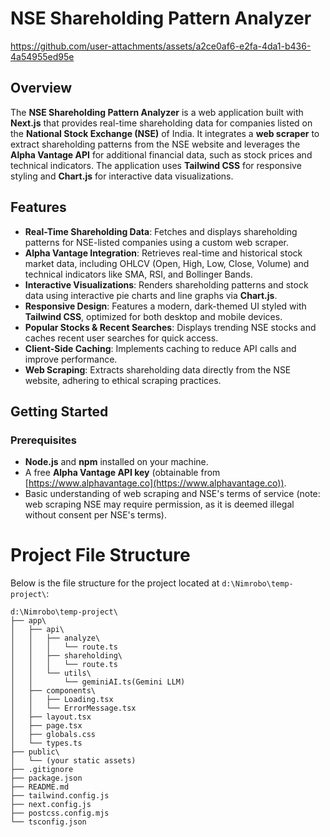 # NSE Shareholding Pattern Analyzer



https://github.com/user-attachments/assets/a2ce0af6-e2fa-4da1-b436-4a54955ed95e



## Overview

The **NSE Shareholding Pattern Analyzer** is a web application built with **Next.js** that provides real-time shareholding data for companies listed on the **National Stock Exchange (NSE)** of India. It integrates a **web scraper** to extract shareholding patterns from the NSE website and leverages the **Alpha Vantage API** for additional financial data, such as stock prices and technical indicators. The application uses **Tailwind CSS** for responsive styling and **Chart.js** for interactive data visualizations.

## Features

- **Real-Time Shareholding Data**: Fetches and displays shareholding patterns for NSE-listed companies using a custom web scraper.
- **Alpha Vantage Integration**: Retrieves real-time and historical stock market data, including OHLCV (Open, High, Low, Close, Volume) and technical indicators like SMA, RSI, and Bollinger Bands.
- **Interactive Visualizations**: Renders shareholding patterns and stock data using interactive pie charts and line graphs via **Chart.js**.
- **Responsive Design**: Features a modern, dark-themed UI styled with **Tailwind CSS**, optimized for both desktop and mobile devices.
- **Popular Stocks & Recent Searches**: Displays trending NSE stocks and caches recent user searches for quick access.
- **Client-Side Caching**: Implements caching to reduce API calls and improve performance.
- **Web Scraping**: Extracts shareholding data directly from the NSE website, adhering to ethical scraping practices.

## Getting Started

### Prerequisites

- **Node.js** and **npm** installed on your machine.
- A free **Alpha Vantage API key** (obtainable from [https://www.alphavantage.co](https://www.alphavantage.co)).
- Basic understanding of web scraping and NSE's terms of service (note: web scraping NSE may require permission, as it is deemed illegal without consent per NSE's terms).

# Project File Structure

Below is the file structure for the project located at `d:\Nimrobo\temp-project\`:

```plaintext
d:\Nimrobo\temp-project\
├── app\
│   ├── api\
│   │   ├── analyze\
│   │   │   └── route.ts
│   │   ├── shareholding\
│   │   │   └── route.ts
│   │   └── utils\
│   │       └── geminiAI.ts(Gemini LLM)
│   ├── components\
│   │   ├── Loading.tsx
│   │   └── ErrorMessage.tsx
│   ├── layout.tsx
│   ├── page.tsx
│   ├── globals.css
│   └── types.ts
├── public\
│   └── (your static assets)
├── .gitignore
├── package.json
├── README.md
├── tailwind.config.js
├── next.config.js
├── postcss.config.mjs
└── tsconfig.json
